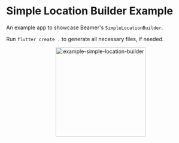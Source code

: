 # Simple Location Builder Example

An example app to showcase Beamer's `SimpleLocationBuilder`.

Run `flutter create .` to generate all necessary files, if needed.

<p align="center">
<img src="https://raw.githubusercontent.com/slovnicki/beamer/master/examples/simple_location_builder/example-simple-location-builder.gif" alt="example-simple-location-builder" width="240">
</p>